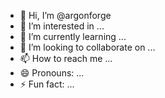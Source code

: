 - 👋 Hi, I’m @argonforge
- 👀 I’m interested in ...
- 🌱 I’m currently learning ...
- 💞️ I’m looking to collaborate on ...
- 📫 How to reach me ...
- 😄 Pronouns: ...
- ⚡ Fun fact: ...

<!---
argonforge/argonforge is a ✨ special ✨ repository because its `README.md` (this file) appears on your GitHub profile.
You can click the Preview link to take a look at your changes.
--->
